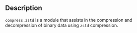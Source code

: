 ## Description

`compress.zstd` is a module that assists in the compression and
decompression of binary data using `zstd` compression.
